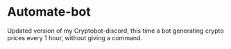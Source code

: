 # Automate-bot
Updated version of my Cryptobot-discord, this time a bot generating crypto prices every 1 hour, without giving a command.
